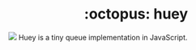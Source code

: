 <h1 align="center">:octopus: huey</h1>
<img src="https://api.travis-ci.org/smendoza787/huey.svg?branch=master" />
Huey is a tiny queue implementation in JavaScript.
